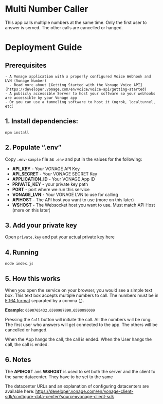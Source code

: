 # Multi Number Caller

This app calls multiple numbers at the same time. Only the first user to answer is served. The other calls are cancelled or hanged.

# Deployment Guide

## Prerequisites ##
    - A Vonage application with a properly configured Voice Webhook and LVN (Vonage Number)
      - Read more about [Getting Started with the Vonage Voice API](https://developer.vonage.com/en/voice/voice-api/getting-started)
    - A publicly accessible Server to host your software so your webhooks are accessible by your Vonage app
    - Or you can use a tunneling software to host it (ngrok, localtunnel, etc)

## 1. Install dependencies:

    npm install

## 2. Populate “.env”
Copy `.env-sample` file as `.env` and put in the values for the following:
 
 

 - **API_KEY**
        - Your VONAGE API Key
 - **API_SECRET**
        - Your VONAGE SECRET Key        
  - **APPLICATION_ID**
        - Your VONAGE App ID
 - **PRIVATE_KEY**
        - your private key path 
- **PORT**
        - port where we run this service
 - **VONAGE_LVN**
        - Your VONAGE LVN to use for calling
 - **APIHOST**
        - The API host you want to use (more on this later)
 - **WSHOST**
        - The Websocket host you want to use. Must match API Host (more on this later)  

## 3. Add your private key
Open `private.key` and put your actual private key here

## 4. Running

    node index.js

## 5. How this works
When you open the service on your browser, you would see a simple text box. This text box accepts multiple numbers to call. The numbers must be in [E.164 format](https://developer.vonage.com/en/voice/voice-api/concepts/numbers) separated by a comma (,).

**Example**: `6598765432,6590987890,6590090009`

Pressing the `Call` button will initiate the call. All the numbers will be rung. The first user who answers will get connected to the app. The others will be cancelled or hanged.

When the App hangs the call, the call is ended.
When the User hangs the call, the call is ended.

## 6. Notes
The **APIHOST** ans **WSHOST** is used to set both the server and the client to the same datacenter. They have to be set to the same

The datacenter URLs and an explanation of configuring datacenters are available here: https://developer.vonage.com/en/vonage-client-sdk/configure-data-center?source=vonage-client-sdk


